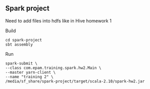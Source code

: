 ## Spark project

Need to add files into hdfs like in Hive homework 1

Build
```
cd spark-project
sbt assembly
```

Run
```
spark-submit \
--class com.epam.training.spark.hw2.Main \
--master yarn-client \
--name "training 2" \
/media/sf_share/spark-project/target/scala-2.10/spark-hw2.jar
```
